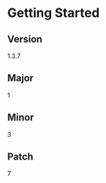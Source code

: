 # Getting Started

## Version

<!-- x-release-please-start-version -->

1.3.7

<!-- x-release-please-end -->

## Major

<!-- x-release-please-start-major -->

1

<!-- x-release-please-end -->

## Minor

<!-- x-release-please-start-minor -->

3

<!-- x-release-please-end -->

## Patch

<!-- x-release-please-start-patch -->

7

<!-- x-release-please-end -->
